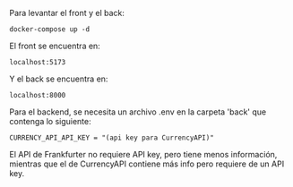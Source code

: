 Para levantar el front y el back:

```
docker-compose up -d
```

El front se encuentra en:

```
localhost:5173
```

Y el back se encuentra en:

```
localhost:8000
```

Para el backend, se necesita un archivo .env en la carpeta 'back' que contenga lo siguiente:

```
CURRENCY_API_API_KEY = "(api key para CurrencyAPI)"
```

El API de Frankfurter no requiere API key, pero tiene menos información, mientras que el de CurrencyAPI contiene más info pero requiere de un API key.
